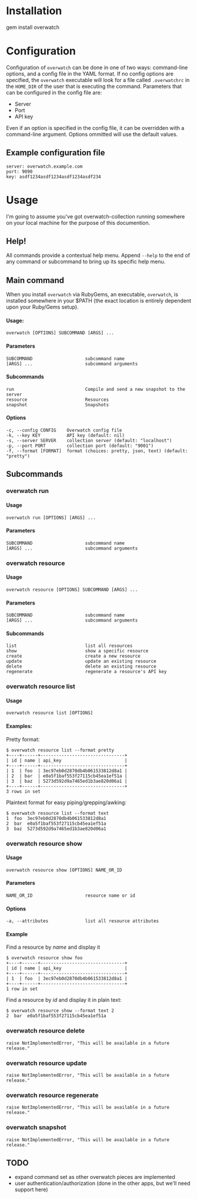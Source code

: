 # Installation

  gem install overwatch

# Configuration

Configuration of `overwatch` can be done in one of two ways: command-line options, and a config file in the YAML format. If no config options are specified, the `overwatch` executable will look for a file called `.overwatchrc` in the `HOME_DIR` of the user that is executing the command. Parameters that can be configured in the config file are:

* Server
* Port
* API key

Even if an option is specified in the config file, it can be overridden with a command-line argument. Options ommitted will use the default values.

## Example configuration file

    server: overwatch.example.com
    port: 9090
    key: asdf1234asdf1234asdf1234asdf234
      
# Usage

I'm going to assume you've got overwatch-collection running somewhere on your local machine for the purpose of this documention.
    
## Help!

All commands provide a contextual help menu. Append `--help` to the end of any command or subcommand to bring up its specific help menu.

## Main command

When you install `overwatch` via RubyGems, an executable, `overwatch`, is installed somewhere in your $PATH (the exact location is entirely dependent upon your Ruby/Gems setup).

#### Usage:
    overwatch [OPTIONS] SUBCOMMAND [ARGS] ...

#### Parameters

    SUBCOMMAND                    subcommand name
    [ARGS] ...                    subcommand arguments

#### Subcommands

    run                           Compile and send a new snapshot to the server
    resource                      Resources
    snapshot                      Snapshots
    

#### Options
    -c, --config CONFIG    Overwatch config file
    -k, --key KEY          API key (default: nil)
    -s, --server SERVER    collection server (default: "localhost")
    -p, --port PORT        collection port (default: "9001")
    -f, --format [FORMAT]  format (choices: pretty, json, text) (default: "pretty")


## Subcommands

### overwatch run

#### Usage

    overwatch run [OPTIONS] [ARGS] ...
    
#### Parameters

    SUBCOMMAND                    subcommand name
    [ARGS] ...                    subcommand arguments

### overwatch resource

#### Usage
    
    overwatch resource [OPTIONS] SUBCOMMAND [ARGS] ...

#### Parameters
        
    SUBCOMMAND                    subcommand name
    [ARGS] ...                    subcommand arguments

#### Subcommands

    list                          list all resources
    show                          show a specific resource
    create                        create a new resource
    update                        update an existing resource
    delete                        delete an existing resource
    regenerate                    regenerate a resource's API key

### overwatch resource list

#### Usage
      
    overwatch resource list [OPTIONS]

#### Examples:

Pretty format:

    $ overwatch resource list --format pretty
    +----+------+--------------------------------+
    | id | name | api_key                        |
    +----+------+--------------------------------+
    | 1  | foo  | 3ec97eb0d2870db4b061533812d8a1 |
    | 2  | bar  | e0a5f1baf553f27115cb45ea1ef51a |
    | 3  | baz  | 5273d592d9a7465ed1b3ae820d06a1 |
    +----+------+--------------------------------+
    3 rows in set
        
Plaintext format for easy piping/grepping/awking:

    $ overwatch resource list --format text
    1  foo  3ec97eb0d2870db4b061533812d8a1 
    2  bar  e0a5f1baf553f27115cb45ea1ef51a 
    3  baz  5273d592d9a7465ed1b3ae820d06a1


### overwatch resource show

#### Usage
    
    overwatch resource show [OPTIONS] NAME_OR_ID

#### Parameters

    NAME_OR_ID                    resource name or id

#### Options

    -a, --attributes              list all resource attributes

#### Example

Find a resource by _name_ and display it

    $ overwatch resource show foo
    +----+------+--------------------------------+
    | id | name | api_key                        |
    +----+------+--------------------------------+
    | 1  | foo  | 3ec97eb0d2870db4b061533812d8a1 |
    +----+------+--------------------------------+
    1 row in set

Find a resource by _id_ and display it in plain text:

    $ overwatch resource show --format text 2
    2  bar  e0a5f1baf553f27115cb45ea1ef51a

### overwatch resource delete
  
    raise NotImplementedError, "This will be available in a future release."

### overwatch resource update

    raise NotImplementedError, "This will be available in a future release."
    
### overwatch resource regenerate

    raise NotImplementedError, "This will be available in a future release."

### overwatch snapshot

    raise NotImplementedError, "This will be available in a future release."



## TODO

* expand command set as other overwatch pieces are implemented
* user authentication/authorization (done in the other apps, but we'll need support here)

